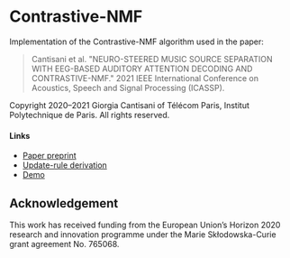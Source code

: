 Contrastive-NMF
========================================================

Implementation of the Contrastive-NMF algorithm used in the paper:      
    
> Cantisani et al. "NEURO-STEERED MUSIC SOURCE SEPARATION WITH EEG-BASED AUDITORY ATTENTION DECODING AND CONTRASTIVE-NMF." 2021 IEEE International Conference on Acoustics, Speech and Signal Processing (ICASSP).

Copyright 2020–2021 Giorgia Cantisani of Télécom Paris, Institut Polytechnique de Paris.
All rights reserved.

#### Links
- [Paper preprint](https://hal.telecom-paris.fr/hal-02978978)
- [Update-rule derivation](https://hal.telecom-paris.fr/hal-02978978v4/file/Update-rule-C-NMF.pdf)
- [Demo](https://adasp.telecom-paris.fr/resources/2021-04-06-eeg-driven-c-nmf/)

Acknowledgement
----------------------------------------------------------
This work has received funding from the European Union’s Horizon 2020 research and innovation programme under the Marie Skłodowska-Curie grant agreement No. 765068.
